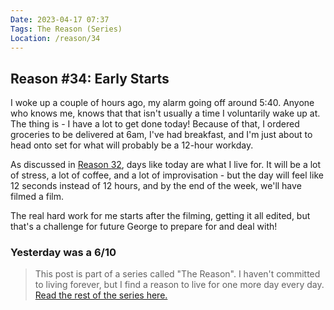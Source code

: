 ```yaml
---
Date: 2023-04-17 07:37
Tags: The Reason (Series)
Location: /reason/34
---
```


## Reason #34: Early Starts
I woke up a couple of hours ago, my alarm going off around 5:40. Anyone who knows me, knows that that isn't usually a time I voluntarily wake up at. The thing is -  I have a lot to get done today! Because of that, I ordered groceries to be delivered at 6am, I've had breakfast, and I'm just about to head onto set for what will probably be a 12-hour workday.

As discussed in [Reason 32](/reason/32), days like today are what I live for. It will be a lot of stress, a lot of coffee, and a lot of improvisation - but the day will feel like 12 seconds instead of 12 hours, and by the end of the week, we'll have filmed a film.

The real hard work for me starts after the filming, getting it all edited, but that's a challenge for future George to prepare for and deal with!

### Yesterday was a 6/10

>This post is part of a series called "The Reason". I haven't committed to living forever, but I find a reason to live for one more day every day. [Read the rest of the series here.](/reason/)